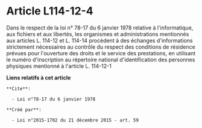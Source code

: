 # Article L114-12-4

Dans le respect de la loi n° 78-17 du 6 janvier 1978 relative à l'informatique, aux fichiers et aux libertés, les organismes
et administrations mentionnés aux articles L. 114-12 et L. 114-14 procèdent à des échanges d'informations strictement
nécessaires au contrôle du respect des conditions de résidence prévues pour l'ouverture des droits et le service des
prestations, en utilisant le numéro d'inscription au répertoire national d'identification des personnes physiques mentionné à
l'article L. 114-12-1

**Liens relatifs à cet article**

	**Cite**:

	  - Loi n°78-17 du 6 janvier 1978

	**Créé par**:

	  - Loi n°2015-1702 du 21 décembre 2015 - art. 59
